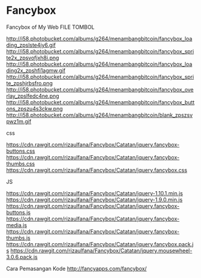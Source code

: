 # Fancybox
Fancybox of My Web
FILE TOMBOL

http://i58.photobucket.com/albums/g264/menambangbitcoin/fancybox_loading_zpslste4jy6.gif
http://i58.photobucket.com/albums/g264/menambangbitcoin/fancybox_sprite2x_zpsvofjxh8i.png
http://i58.photobucket.com/albums/g264/menambangbitcoin/fancybox_loading2x_zpshfi1agmw.gif
http://i58.photobucket.com/albums/g264/menambangbitcoin/fancybox_sprite_zpshjrbsfro.png
http://i58.photobucket.com/albums/g264/menambangbitcoin/fancybox_overlay_zpslfedc4ne.png
http://i58.photobucket.com/albums/g264/menambangbitcoin/fancybox_buttons_zpszu4s3ckw.png
http://i58.photobucket.com/albums/g264/menambangbitcoin/blank_zpszsvpwz1m.gif


css

https://cdn.rawgit.com/rizaulfana/Fancybox/Catatan/jquery.fancybox-buttons.css
https://cdn.rawgit.com/rizaulfana/Fancybox/Catatan/jquery.fancybox-thumbs.css
https://cdn.rawgit.com/rizaulfana/Fancybox/Catatan/jquery.fancybox.css


JS

https://cdn.rawgit.com/rizaulfana/Fancybox/Catatan/jquery-1.10.1.min.js
https://cdn.rawgit.com/rizaulfana/Fancybox/Catatan/jquery-1.9.0.min.js
https://cdn.rawgit.com/rizaulfana/Fancybox/Catatan/jquery.fancybox-buttons.js
https://cdn.rawgit.com/rizaulfana/Fancybox/Catatan/jquery.fancybox-media.js
https://cdn.rawgit.com/rizaulfana/Fancybox/Catatan/jquery.fancybox-thumbs.js
https://cdn.rawgit.com/rizaulfana/Fancybox/Catatan/jquery.fancybox.pack.js
https://cdn.rawgit.com/rizaulfana/Fancybox/Catatan/jquery.mousewheel-3.0.6.pack.js

Cara Pemasangan Kode
http://fancyapps.com/fancybox/
